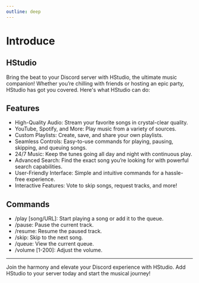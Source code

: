 ```yaml
---
outline: deep
---
```


# Introduce

## HStudio

Bring the beat to your Discord server with HStudio, the ultimate music companion! Whether you’re chilling with friends or hosting an epic party, HStudio has got you covered. Here's what HStudio can do:

## Features

- High-Quality Audio: Stream your favorite songs in crystal-clear quality.
- YouTube, Spotify, and More: Play music from a variety of sources.
- Custom Playlists: Create, save, and share your own playlists.
- Seamless Controls: Easy-to-use commands for playing, pausing, skipping, and queuing songs.
- 24/7 Music: Keep the tunes going all day and night with continuous play.
- Advanced Search: Find the exact song you’re looking for with powerful search capabilities.
- User-Friendly Interface: Simple and intuitive commands for a hassle-free experience.
- Interactive Features: Vote to skip songs, request tracks, and more!

## Commands

- /play \[song/URL]: Start playing a song or add it to the queue.
- /pause: Pause the current track.
- /resume: Resume the paused track.
- /skip: Skip to the next song.
- /queue: View the current queue.
- /volume \[1-200]: Adjust the volume.

----
Join the harmony and elevate your Discord experience with HStudio. Add HStudio to your server today and start the musical journey!
